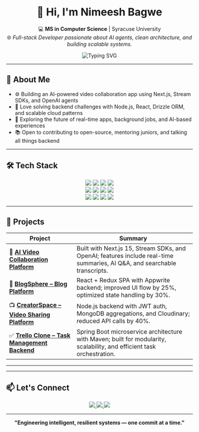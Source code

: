 <h1 align="center">👋 Hi, I'm Nimeesh Bagwe</h1>

<p align="center">
💻 <strong>MS in Computer Science</strong> | Syracuse University <br>
🌐 <i>Full-stack Developer passionate about AI agents, clean architecture, and building scalable systems.</i>
</p>

<p align="center">
  <img src="https://readme-typing-svg.demolab.com?font=Fira+Code&pause=1000&center=true&vCenter=true&width=800&lines=Full-Stack+Engineer+%7C+AI+Builder+%7C+Cloud-Native+Developer;Solving+real+problems+with+tech+%F0%9F%9A%80" alt="Typing SVG" />
</p>

---

## 🧠 About Me

- ⚙️ Building an AI-powered video collaboration app using Next.js, Stream SDKs, and OpenAI agents  
- 💬 Love solving backend challenges with Node.js, React, Drizzle ORM, and scalable cloud patterns  
- 🤖 Exploring the future of real-time apps, background jobs, and AI-based experiences  
- 📚 Open to contributing to open-source, mentoring juniors, and talking all things backend

---

## 🛠️ Tech Stack

<p align="center">
  <img src="https://img.shields.io/badge/Node.js-339933?style=for-the-badge&logo=nodedotjs&logoColor=white"/>
  <img src="https://img.shields.io/badge/React-20232A?style=for-the-badge&logo=react&logoColor=61DAFB"/>
  <img src="https://img.shields.io/badge/TypeScript-007ACC?style=for-the-badge&logo=typescript&logoColor=white"/>
  <img src="https://img.shields.io/badge/Next.js-000000?style=for-the-badge&logo=next.js&logoColor=white"/>
  <br/>
  <img src="https://img.shields.io/badge/AWS-232F3E?style=for-the-badge&logo=amazon-aws&logoColor=white"/>
  <img src="https://img.shields.io/badge/Drizzle-2D3748?style=for-the-badge&logoColor=white"/>
  <img src="https://img.shields.io/badge/MongoDB-47A248?style=for-the-badge&logo=mongodb&logoColor=white"/>
  <img src="https://img.shields.io/badge/MySQL-00758F?style=for-the-badge&logo=mysql&logoColor=white"/>
  <br/>
  <img src="https://img.shields.io/badge/Docker-2496ED?style=for-the-badge&logo=docker&logoColor=white"/>
  <img src="https://img.shields.io/badge/Kubernetes-326CE5?style=for-the-badge&logo=kubernetes&logoColor=white"/>
  <img src="https://img.shields.io/badge/GitHub_Actions-2088FF?style=for-the-badge&logo=github-actions&logoColor=white"/>
  <img src="https://img.shields.io/badge/Jenkins-D24939?style=for-the-badge&logo=jenkins&logoColor=white"/>
</p>

---

## 🚀 Projects

| Project | Summary |
|--------|---------|
| 🤖 [**AI Video Collaboration Platform**](https://github.com/NimeeshB/AI-Video-App) | Built with Next.js 15, Stream SDKs, and OpenAI; features include real-time summaries, AI Q&A, and searchable transcripts. |
| 📝 [**BlogSphere – Blog Platform**](https://github.com/NimeeshB/CreatorSpace-Frontend) | React + Redux SPA with Appwrite backend; improved UI flow by 25%, optimized state handling by 30%. |
| 📺 [**CreatorSpace – Video Sharing Platform**](https://github.com/NimeeshB/CreatorSpace-Backend) | Node.js backend with JWT auth, MongoDB aggregations, and Cloudinary; reduced API calls by 40%. |
| ✅ [**Trello Clone – Task Management Backend**](https://github.com/NimeeshB/Trello-Clone-Backend) | Spring Boot microservice architecture with Maven; built for modularity, scalability, and efficient task orchestration. |

---

<!--## 📊 GitHub Stats

<p align="center">
  <img src="https://github-readme-stats.vercel.app/api?username=NimeeshB&show_icons=true&theme=default&hide=prs" height="160"/>
  <img src="https://github-readme-stats.vercel.app/api/top-langs/?username=NimeeshB&layout=compact" height="160"/>
</p>-->

---

## 📫 Let's Connect

<p align="center">
  <a href="https://linkedin.com/in/nimeeshbagwe">
    <img src="https://img.shields.io/badge/LinkedIn-0A66C2?style=for-the-badge&logo=linkedin&logoColor=white"/>
  </a>
  <a href="mailto:nibagwe@syr.edu">
    <img src="https://img.shields.io/badge/Email-D14836?style=for-the-badge&logo=gmail&logoColor=white"/>
  </a>
  <a href="https://github.com/NimeeshB">
    <img src="https://img.shields.io/badge/GitHub-000000?style=for-the-badge&logo=github&logoColor=white"/>
  </a>
</p>

---

<p align="center"><b>"Engineering intelligent, resilient systems — one commit at a time."</b></p>


